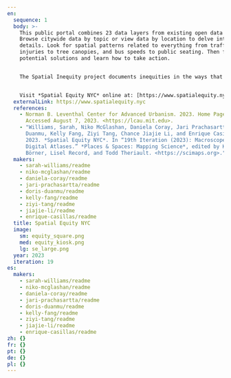 ```yaml
---
en:
  sequence: 1
  body: >-
    This public portal combines 23 data layers from existing open data sources.
    Browse citywide data by topic or view data by location to delve into the
    details. Look for spatial patterns related to everything from traffic
    injuries to tree canopies, and bus speeds to public seating. Then find
    potential solutions and learn how to take action.


    The Spatial Inequity project documents inequities in the ways that public spaces are designed, distributed, and accessed. Its goal is to empower New Yorkers to take action quickly at the local level. Transportation Alternatives, a New York based non-profit organization, worked with the team from MIT to provide access to this data through *Spatial Equity NYC*.


    Visit *Spatial Equity NYC* online at: [https://www.spatialequity.nyc](https://www.spatialequity.nyc/).
  externalLink: https://www.spatialequity.nyc
  references:
    - Norman B. Leventhal Center for Advanced Urbanism. 2023. Home Page.
      Accessed August 7, 2023. <https://lcau.mit.edu>.
    - "Williams, Sarah, Niko McGlashan, Daniela Coray, Jari Prachasartta, Doris
      Duanmu, Kelly Fang, Ziyi Tang, Chance Jiajie Li, and Enrique Casillas.
      2023. *Spatial Equity NYC*. In “19th Iteration (2023): Macroscopes as
      Digital Atlases.” *Places & Spaces: Mapping Science*, edited by Katy
      Börner, Lisel Record, and Todd Theriault. <https://scimaps.org>."
  makers:
    - sarah-williams/readme
    - niko-mcglashan/readme
    - daniela-coray/readme
    - jari-prachasartta/readme
    - doris-duanmu/readme
    - kelly-fang/readme
    - ziyi-tang/readme
    - jiajie-li/readme
    - enrique-casillas/readme
  title: Spatial Equity NYC
  image:
    sm: equity_square.png
    med: equity_kiosk.png
    lg: se_large.png
  year: 2023
  iteration: 19
es:
  makers:
    - sarah-williams/readme
    - niko-mcglashan/readme
    - daniela-coray/readme
    - jari-prachasartta/readme
    - doris-duanmu/readme
    - kelly-fang/readme
    - ziyi-tang/readme
    - jiajie-li/readme
    - enrique-casillas/readme
zh: {}
fr: {}
pt: {}
de: {}
pl: {}
---
```

